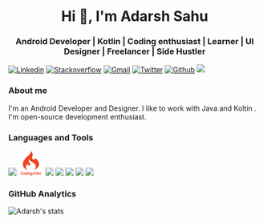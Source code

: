 <h1 align="center">Hi 👋, I'm Adarsh Sahu</h1>
<h3 align="center">Android Developer | Kotlin | Coding enthusiast | Learner | UI Designer | Freelancer | Side Hustler</h3>


[![Linkedin](https://img.shields.io/badge/-Adarsh%20Sahu-blue?style=flat-square&logo=linkedin&logoColor=white&link=https://www.linkedin.com/in/sahuadarsh0/)](https://www.linkedin.com/in/sahuadarsh0/)
[![Stackoverflow](https://img.shields.io/stackexchange/stackoverflow/r/11467234?logo=stackoverflow&style=flat-square&logoColor=white&link=https://stackoverflow.com/users/11467234/adarsh-sahu)](https://stackoverflow.com/users/11467234/adarsh-sahu)
[![Gmail](https://img.shields.io/badge/-sahuadarsh0@gmail.com-gray?style=flat-square&logo=gmail&logoColor=red&link=)](mailto:sahuadarsh0@gmail.com)
[![Twitter](https://img.shields.io/badge/-@sahuadarsh0-blue?style=flat-square&logo=twitter&logoColor=white&link=https://twitter.com/sahuadarsh0/)](https://twitter.com/sahuadarsh0)
[![Github](https://img.shields.io/github/followers/sahuadarsh0?label=Follow&style=social)](https://github.com/sahuadarsh0)
![](https://komarev.com/ghpvc/?username=sahuadarsh0) <!-- Profile View Counter-->


### About me 

I'm an Android Developer and Designer. I like to work with Java and Koltin .
I'm open-source development enthusiast.



### Languages and Tools

<code><img height="50" src="https://www.vectorlogo.zone/logos/android/android-ar21.svg"></code>
<code><img height="50" src="https://raw.githubusercontent.com/devicons/devicon/master/icons/codeigniter/codeigniter-plain-wordmark.svg"></code>
<code><img height="50" src="https://www.vectorlogo.zone/logos/java/java-ar21.svg"></code>
<code><img height="50" src="https://www.vectorlogo.zone/logos/kotlinlang/kotlinlang-ar21.svg"></code>
<code><img height="50" src="https://simpleicons.org/icons/adobexd.svg"></code>
<code><img height="50" src="https://www.vectorlogo.zone/logos/mysql/mysql-horizontal.svg"></code>
<code><img height="50" src="https://www.vectorlogo.zone/logos/github/github-ar21.svg"></code>



### GitHub Analytics

![Adarsh's stats](https://github-readme-stats.vercel.app/api?username=sahuadarsh0&show_icons=true&theme=dark&include_all_commits=true&count_private=true)
